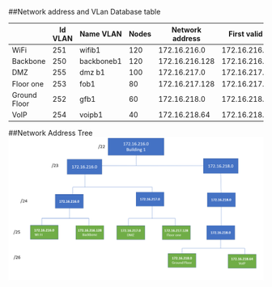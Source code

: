 ##Network address and VLan Database table


|               |   Id VLAN     | Name VLAN   |  Nodes |  Network address | First valid ip  |  Last valid ip  |  Broadcast address |
|---            |---            |---          |---     |---               |---              |---              |---                 |
|  WiFi         |    251        |wifib1       |  120   | 172.16.216.0     | 172.16.216.1    | 172.16.216.126  | 172.16.216.127     |
|  Backbone     |    250        |backboneb1   |  120   | 172.16.216.128   | 172.16.216.129  | 172.16.216.254  | 172.16.216.255     |
|  DMZ          |    255        |dmz b1       |  100   | 172.16.217.0     | 172.16.217.1    | 172.16.217.126  | 172.16.217.127     |
|  Floor one    |    253        |fob1         |  80    | 172.16.217.128   | 172.16.217.129  | 172.16.217.254  | 172.16.217.255     |
|  Ground Floor |    252        |gfb1         |  60    | 172.16.218.0     | 172.16.218.1    | 172.16.218.62   | 172.16.218.63      |
|  VoIP         |    254        |voipb1       |  40    | 172.16.218.64    | 172.16.218.65   | 172.16.218.126  | 172.16.218.127     |




##Network Address Tree
![Network Address Tree](Tree.png)
